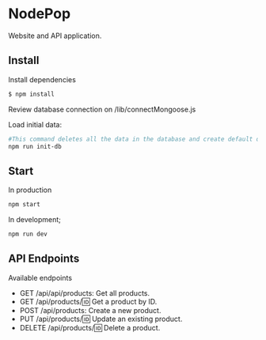 # NodePop
Website and API application.

## Install
Install dependencies
```sh
$ npm install 
```

Review database connection on  /lib/connectMongoose.js 

Load initial data: 
```sh   
#This command deletes all the data in the database and create default database
npm run init-db
```

## Start
In production 
```sh
npm start
```



In development;
```sh
npm run dev
```


## API Endpoints
Available endpoints
- GET /api/api/products: Get all products.
- GET /api/products/:id: Get a product by ID.
- POST /api/products: Create a new product.
- PUT /api/products/:id: Update an existing product.
- DELETE /api/products/:id: Delete a product.

